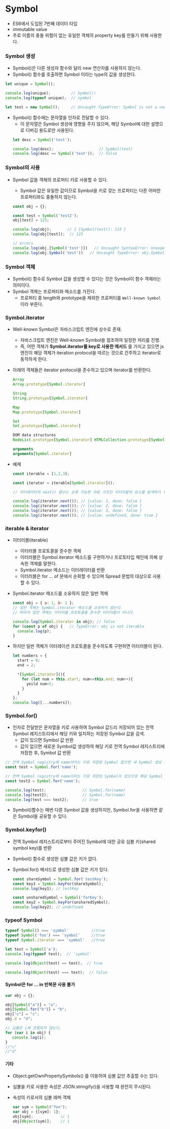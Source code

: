 
# Symbol
  - ES6에서 도입된 7번째 데이터 타입
  - immutable value 
  - 주로 이름의 충돌 위험이 없는 유일한 객체의 property key를 만들기 위해 사용한다.



### Symbol 생성
  - Symbol()은 다른 생성자 함수와 달리 new 연산자를 사용하지 않는다.
  - Symbol() 함수를 호출하면 Symbol 이라는 type의 값을 생성한다.
  ```javascript
  let unique = Symbol();

  console.log(unique);         // Symbol()
  console.log(typeof unique);  // symbol

  let test = new Symbol();     // Uncaught TypeError: Symbol is not a constructor
  ```


  - Symbol() 함수에는 문자열을 인자로 전달할 수 있다.
    - 이 문자열은 Symbol 생성에 영향을 주지 않으며, 해당 Symbol에 대한 설명으로 디버깅 용도로만 사용된다.
    ```javascript
    let desc = Symbol('test');

    console.log(desc);                    // Symbol(test)
    console.log(desc == Symbol('test'));  // false
    ```
  

### Symbol의 사용
  - Symbol 값을 객체의 프로퍼티 키로 사용할 수 있다.
    - Symbol 값은 유일한 값이므로 Symbol을 키로 갖는 프로퍼티는 다른 어떠한 프로퍼티와도 충돌하지 않는다.
  
    ```javascript
    const obj = {};

    const test = Symbol('test2');
    obj[test] = 123;

    console.log(obj);       // { [Symbol(test)]: 123 }
    console.log(obj[test]);  // 123

    // errors 
    console.log(obj.[Symbol('test')])   // Uncaught SyntaxError: Unexpected token '['
    console.log(obj.Symbol('test'))   // Uncaught TypeError: obj.Symbol is not a function
    ```


### Symbol 객체
  - Symbol() 함수로 Symbol 값을 생성할 수 있다는 것은 Symbol이 함수 객체라는 의미이다.
  - Symbol 객체는 프로퍼티와 메소드를 가진다.
    - 프로퍼티 중 length와 prototype을 제외한 프로퍼티를 `Well-known Symbol`이라 부른다.



### Symbol.iterator
  - Well-known Symbol은 자바스크립트 엔진에 상수로 존재.
    - 자바스크립트 엔진은 Well-known Symbol을 참조하여 일정한 처리를 진행.
    - 즉, 어떤 객체가 **Symbol.iterator를 key로 사용한 메서드** 를 가지고 있으면 js 엔진이 해당 객체가 iteration protocol을 따르는 것으로 간주하고 iterator로 동작하게 한다.
  
  - 아래의 객체들은 iterator protocol을 준수하고 있으며 iterator를 반환한다.
    ```javascript
    Array
    Array.prototype[Symbol.iterator]
    
    String
    String.prototype[Symbol.iterator]
    
    Map
    Map.prototype[Symbol.iterator]
    
    Set
    Set.prototype[Symbol.iterator]
    
    DOM data structures
    NodeList.prototype[Symbol.iterator] HTMLCollection.prototype[Symbol.iterator]
    
    arguments
    arguments[Symbol.iterator]
    ```

  - 예제
    ```javascript
    const iterable = [1,2,3];

    const iterator = iterable[Symbol.iterator]();

    // 이터레이터의 next() 함수는 순회 가능한 자료 구조인 이터러블의 요소를 탐색하기 위한 포인터로서 value, done 프로퍼티를 갖는 객체를 반환한다.

    console.log(iterator.next()); // {value: 1, done: false }
    console.log(iterator.next()); // {value: 2, done: false }
    console.log(iterator.next()); // {value: 3, done: false }
    console.log(iterator.next()); // {value: undefined, done: true }
    ```



### iterable & iterator
  - 이터러블(iterable)
    - 이터러블 프로토콜을 준수한 객체
    - 이터러블은 Symbol.iterator 메소드를 구현하거나 프로토타입 체인에 의해 상속한 객체를 말한다.
    - Symbol.iterator 메소드는 이터레이터를 반환
    - 이터러블은 for … of 문에서 순회할 수 있으며 Spread 문법의 대상으로 사용할 수 있다.
  
  - Symbol.iterator 메소드를 소유하지 않은 일반 객체
    ```javascript
    const obj = { a: 1, b: 2 };
    // 일반 객체는 Symbol.iterator 메소드를 소유하지 않는다.
    // 따라서 일반 객체는 이터러블 프로토콜을 준수한 이터러블이 아니다.

    console.log(Symbol.iterator in obj); // false  
    for (const p of obj) {   // TypeError: obj is not iterable
      console.log(p);
    }
    ```

  - 하지만 일반 객체가 이터레이션 프로토콜을 준수하도록 구현하면 이터러블이 된다.
    ```javascript
    let numbers = {
      start = 0;
      end = 2;

      *[Symbol.iterator](){
        for (let num = this.start; num<=this.end; num++){
          yeild num+5;
        }
      }
    };
    console.log([...numbers]);
    ```
  


### Symbol.for()
  - 인자로 전달받은 문자열을 키로 사용하여 Symbol 값드리 저장되어 있는 전역 Symbol 레지스트리에서 해당 키와 일치하는 저장된 Symbol 값을 검색.
    - 값이 있으면 Symbol 값 반환
    - 값이 없으면 새로운 Symbol값 생성하여 해당 키로 전역 Symbol 레지스트리에 저장한 후, Symbol 값 반환

  ```javascript
  // 전역 Symbol registry에 name이라는 키로 저장된 Symbol 없으면 새 Symbol 생성 후 반환
  const test = Symbol.for('name');

  // 전역 Symbol registry에 name이라는 키로 저장된 Symbol이 있으므로 해당 Symbol 값 반환
  const test2 = Symbol.for('name');

  console.log(test);                // Symbol.for(name)
  console.log(test2);               // Symbol.for(name)
  console.log(test === test2);      // true
  ```  

  - Symbol()함수는 매번 다른 Symbol 값을 생성하지만, Symbol.for을 사용하면 같은 Symbol을 공유할 수 있다.



### Symbol.keyfor()
  - 전역 Symbol 레지스트리로부터 주어진 Symbol에 대한 공유 심볼 키(shared symbol key)를 반환

  - Symbol() 함수로 생성한 심볼 값은 키가 없다.
  - Symbol.for() 메서드로 생성한 심볼 값은 키가 있다.

    ```javascript
    const shareSymbol = Symbol.for('testKey');
    const key1 = Symbol.keyFor(shareSymbol);
    console.log(key1); // testKey

    const unsharedSymbol = Symbol('forKey');
    const key2 = Symbol.keyFor(unsharedSymbol);
    console.log(key2); // undefined
    ```



### typeof Symbol
  ```javascript
  typeof Symbol() === 'symbol'          //true
  typeof Symbol('foo') === 'symbol'     //true
  typeof Symbol.iterator === 'symbol'   //true
  ```

  ```javascript
  let test = Symbol('a');
  console.log(typeof test);  // 'symbol'
  
  console.log(Object(test) == test);  // true

  console.log(Object(test) === test);  // false

  ```



#### Symbol은 for ... in 반복문 사용 불가
  ```javascript
  var obj = {};
  
  obj[Symbol("a")] = "a";
  obj[Symbol.for("b")] = "b";
  obj["c"] = "c";
  obj.d = "d";
  
  // 심볼은 i에 포함되지 않는다.
  for (var i in obj) {
     console.log(i); 
  }
  //"c"
  //"d"
  ```



#### 기타
  - Object.getOwnPropertySymbols() 를 이용하여 심볼 값만 추출할 수는 있다.

  - 심볼을 키로 사용한 속성은 JSON.stringify()을 사용할 때 완전히 무시된다.

  - 속성의 키로서의 심볼 래퍼 객체
    ```javascript
    var sym = Symbol("foo");
    var obj = {[sym]: 1};
    obj[sym];            // 1
    obj[Object(sym)];    // 1
    ```